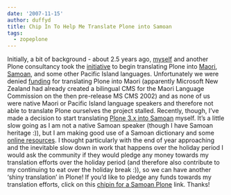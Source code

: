 ```yaml
---
date: '2007-11-15'
author: duffyd
title: Chip In To Help Me Translate Plone into Samoan
tags:
  - zopeplone
---
```


Initially, a bit of background - about 2.5 years ago, [myself](https://href.li/?http://www.emergetec.com) and another Plone consultancy took the [initiative](/) to begin translating Plone into [Maori](https://href.li/?http://en.wikipedia.org/wiki/M%C4%81ori_language), [Samoan](https://href.li/?http://en.wikipedia.org/wiki/Samoan_language), and some other Pacific Island languages. Unfortunately we were denied [funding](https://href.li/?http://www.ma-tereo.co.nz/) for translating Plone into Maori (apparently Microsoft New Zealand had already created a bilingual CMS for the Maori Language Commission on the then pre-release MS CMS 2002) and as none of us were native Maori or Pacific Island language speakers and therefore not able to translate Plone ourselves the project stalled.
Recently, though, I’ve made a decision to start translating [Plone 3.x into Samoan](https://href.li/?https://svn.plone.org/svn/collective/PloneTranslations/trunk/i18n/plone-sm.po) myself. It’s a little slow going as I am not a native Samoan speaker (though I have Samoan heritage :)), but I am making good use of a Samoan dictionary and some [online resources](https://href.li/?http://www.nzetc.org/tm/scholarly/tei-PraDict-c3-1.html). I thought particularly with the end of year approaching and the inevitable slow down in work that happens over the holiday period I would ask the community if they would pledge any money towards my translation efforts over the holiday period (and therefore also contribute to my continuing to eat over the holiday break :)), so we can have another ‘shiny translation’ in Plone!
If you’d like to pledge any funds towards my translation efforts, click on this [chipin for a Samoan Plone](https://href.li/?http://duffyd.chipin.com/translating-plone-into-samoan) link. Thanks!
